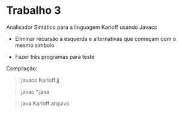 ﻿# Trabalho 3

Analisador Sintático para a linguagem Karloff usando Javacc


- Eliminar recursão à esquerda e alternativas que começam com o mesmo simbolo


- Fazer três programas para teste 


Compilação:

> javacc Karloff.jj

> javac *.java

> java Karloff arquivo
